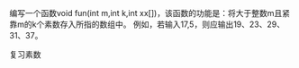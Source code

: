 编写一个函数void fun(int m,int k,int xx[])，该函数的功能是：将大于整数m且紧靠m的k个素数存入所指的数组中。
例如，若输入17,5，则应输出19、23、29、31、37。

复习素数